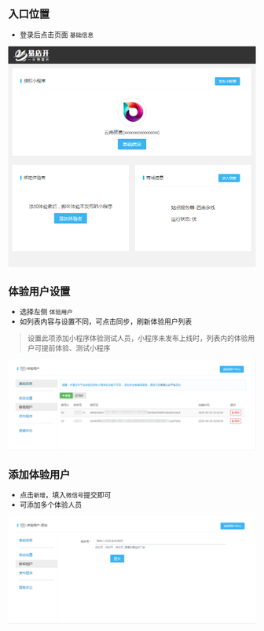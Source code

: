 ## 入口位置

- 登录后点击页面 `基础信息`

![configwxapp](../_images/setheader.png)

## 体验用户设置

- 选择左侧 `体验用户`
- 如列表内容与设置不同，可点击同步，刷新体验用户列表
> 设置此项添加小程序体验测试人员，小程序未发布上线时，列表内的体验用户可提前体验、测试小程序

![test_user](../_images/test_user.png)

## 添加体验用户

- 点击`新增`，填入`微信号`提交即可
- 可添加多个体验人员

![add_tester](../_images/add_tester.png)
